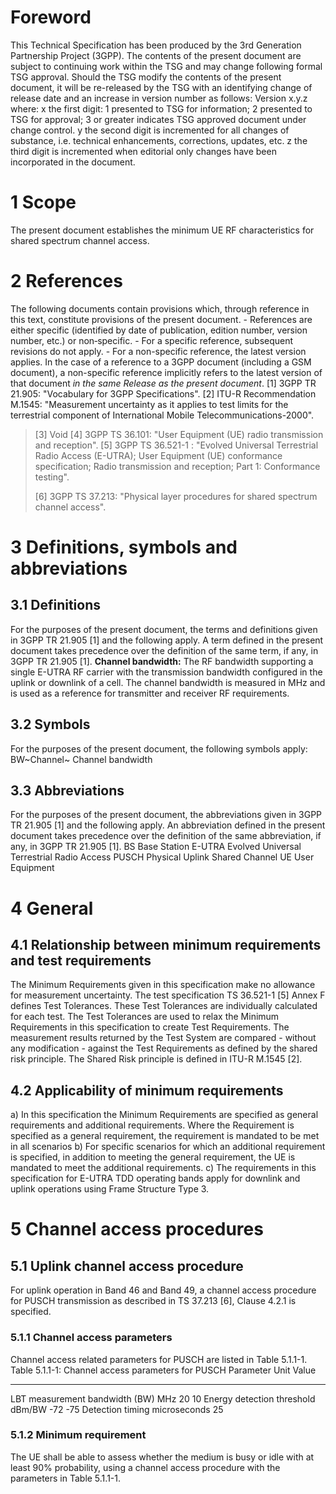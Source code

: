 # Foreword
This Technical Specification has been produced by the 3rd Generation
Partnership Project (3GPP).
The contents of the present document are subject to continuing work within the
TSG and may change following formal TSG approval. Should the TSG modify the
contents of the present document, it will be re-released by the TSG with an
identifying change of release date and an increase in version number as
follows:
Version x.y.z
where:
x the first digit:
1 presented to TSG for information;
2 presented to TSG for approval;
3 or greater indicates TSG approved document under change control.
y the second digit is incremented for all changes of substance, i.e. technical
enhancements, corrections, updates, etc.
z the third digit is incremented when editorial only changes have been
incorporated in the document.
# 1 Scope
The present document establishes the minimum UE RF characteristics for shared
spectrum channel access.
# 2 References
The following documents contain provisions which, through reference in this
text, constitute provisions of the present document.
\- References are either specific (identified by date of publication, edition
number, version number, etc.) or non‑specific.
\- For a specific reference, subsequent revisions do not apply.
\- For a non-specific reference, the latest version applies. In the case of a
reference to a 3GPP document (including a GSM document), a non-specific
reference implicitly refers to the latest version of that document _in the
same Release as the present document_.
[1] 3GPP TR 21.905: \"Vocabulary for 3GPP Specifications\".
[2] ITU-R Recommendation M.1545: \"Measurement uncertainty as it applies to
test limits for the terrestrial component of International Mobile
Telecommunications-2000\".
> [3] Void
[4] 3GPP TS 36.101: \"User Equipment (UE) radio transmission and reception\".
> [5] 3GPP TS 36.521-1 : \"Evolved Universal Terrestrial Radio Access
> (E-UTRA); User Equipment (UE) conformance specification; Radio transmission
> and reception; Part 1: Conformance testing\".
>
> [6] 3GPP TS 37.213: \"Physical layer procedures for shared spectrum channel
> access\".
# 3 Definitions, symbols and abbreviations
## 3.1 Definitions
For the purposes of the present document, the terms and definitions given in
3GPP TR 21.905 [1] and the following apply. A term defined in the present
document takes precedence over the definition of the same term, if any, in
3GPP TR 21.905 [1].
**Channel bandwidth:** The RF bandwidth supporting a single E-UTRA RF carrier
with the transmission bandwidth configured in the uplink or downlink of a
cell. The channel bandwidth is measured in MHz and is used as a reference for
transmitter and receiver RF requirements.
## 3.2 Symbols
For the purposes of the present document, the following symbols apply:
BW~Channel~ Channel bandwidth
## 3.3 Abbreviations
For the purposes of the present document, the abbreviations given in 3GPP TR
21.905 [1] and the following apply. An abbreviation defined in the present
document takes precedence over the definition of the same abbreviation, if
any, in 3GPP TR 21.905 [1].
BS Base Station
E-UTRA Evolved Universal Terrestrial Radio Access
PUSCH Physical Uplink Shared Channel
UE User Equipment
# 4 General
## 4.1 Relationship between minimum requirements and test requirements
The Minimum Requirements given in this specification make no allowance for
measurement uncertainty. The test specification TS 36.521-1 [5] Annex F
defines Test Tolerances. These Test Tolerances are individually calculated for
each test. The Test Tolerances are used to relax the Minimum Requirements in
this specification to create Test Requirements.
The measurement results returned by the Test System are compared - without any
modification - against the Test Requirements as defined by the shared risk
principle.
The Shared Risk principle is defined in ITU-R M.1545 [2].
## 4.2 Applicability of minimum requirements
a) In this specification the Minimum Requirements are specified as general
requirements and additional requirements. Where the Requirement is specified
as a general requirement, the requirement is mandated to be met in all
scenarios
b) For specific scenarios for which an additional requirement is specified, in
addition to meeting the general requirement, the UE is mandated to meet the
additional requirements.
c) The requirements in this specification for E-UTRA TDD operating bands apply
for downlink and uplink operations using Frame Structure Type 3.
# 5 Channel access procedures
## 5.1 Uplink channel access procedure
For uplink operation in Band 46 and Band 49, a channel access procedure for
PUSCH transmission as described in TS 37.213 [6], Clause 4.2.1 is specified.
### 5.1.1 Channel access parameters
Channel access related parameters for PUSCH are listed in Table 5.1.1-1.
Table 5.1.1-1: Channel access parameters for PUSCH
Parameter Unit Value
* * *
LBT measurement bandwidth (BW) MHz 20 10 Energy detection threshold dBm/BW -72
-75 Detection timing microseconds 25
### 5.1.2 Minimum requirement
The UE shall be able to assess whether the medium is busy or idle with at
least 90% probability, using a channel access procedure with the parameters in
Table 5.1.1-1.
#